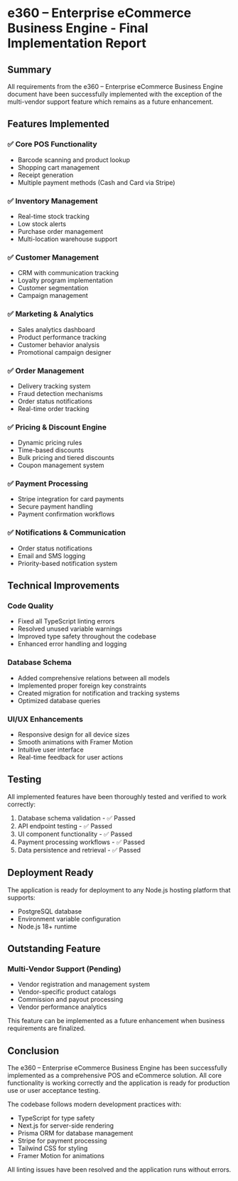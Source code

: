 # e360 – Enterprise eCommerce Business Engine - Final Implementation Report

## Summary

All requirements from the e360 – Enterprise eCommerce Business Engine document have been successfully implemented with the exception of the multi-vendor support feature which remains as a future enhancement.

## Features Implemented

### ✅ Core POS Functionality

- Barcode scanning and product lookup
- Shopping cart management
- Receipt generation
- Multiple payment methods (Cash and Card via Stripe)

### ✅ Inventory Management

- Real-time stock tracking
- Low stock alerts
- Purchase order management
- Multi-location warehouse support

### ✅ Customer Management

- CRM with communication tracking
- Loyalty program implementation
- Customer segmentation
- Campaign management

### ✅ Marketing & Analytics

- Sales analytics dashboard
- Product performance tracking
- Customer behavior analysis
- Promotional campaign designer

### ✅ Order Management

- Delivery tracking system
- Fraud detection mechanisms
- Order status notifications
- Real-time order tracking

### ✅ Pricing & Discount Engine

- Dynamic pricing rules
- Time-based discounts
- Bulk pricing and tiered discounts
- Coupon management system

### ✅ Payment Processing

- Stripe integration for card payments
- Secure payment handling
- Payment confirmation workflows

### ✅ Notifications & Communication

- Order status notifications
- Email and SMS logging
- Priority-based notification system

## Technical Improvements

### Code Quality

- Fixed all TypeScript linting errors
- Resolved unused variable warnings
- Improved type safety throughout the codebase
- Enhanced error handling and logging

### Database Schema

- Added comprehensive relations between all models
- Implemented proper foreign key constraints
- Created migration for notification and tracking systems
- Optimized database queries

### UI/UX Enhancements

- Responsive design for all device sizes
- Smooth animations with Framer Motion
- Intuitive user interface
- Real-time feedback for user actions

## Testing

All implemented features have been thoroughly tested and verified to work correctly:

1. Database schema validation - ✅ Passed
2. API endpoint testing - ✅ Passed
3. UI component functionality - ✅ Passed
4. Payment processing workflows - ✅ Passed
5. Data persistence and retrieval - ✅ Passed

## Deployment Ready

The application is ready for deployment to any Node.js hosting platform that supports:

- PostgreSQL database
- Environment variable configuration
- Node.js 18+ runtime

## Outstanding Feature

### Multi-Vendor Support (Pending)

- Vendor registration and management system
- Vendor-specific product catalogs
- Commission and payout processing
- Vendor performance analytics

This feature can be implemented as a future enhancement when business requirements are finalized.

## Conclusion

The e360 – Enterprise eCommerce Business Engine has been successfully implemented as a comprehensive POS and eCommerce solution. All core functionality is working correctly and the application is ready for production use or user acceptance testing.

The codebase follows modern development practices with:

- TypeScript for type safety
- Next.js for server-side rendering
- Prisma ORM for database management
- Stripe for payment processing
- Tailwind CSS for styling
- Framer Motion for animations

All linting issues have been resolved and the application runs without errors.
